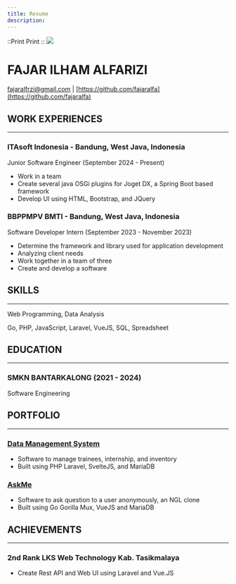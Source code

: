 ```yaml
---
title: Resume
description:
---
```


::Print
Print
::
<img src="img/me.jpg" class="w-[8rem] rounded-full"></img>

FAJAR ILHAM ALFARIZI
====================

[fajaralfrzi@gmail.com](mailto:fajaralfrzi@gmail.com) | [https://github.com/fajaralfa](https://github.com/fajaralfa)

WORK EXPERIENCES
----------------

* * *

### ITAsoft Indonesia - Bandung, West Java, Indonesia

Junior Software Engineer (September 2024 - Present)

*   Work in a team
*   Create several java OSGi plugins for Joget DX, a Spring Boot based framework
*   Develop UI using HTML, Bootstrap, and JQuery

### BBPPMPV BMTI - Bandung, West Java, Indonesia

Software Developer Intern (September 2023 - November 2023)

*   Determine the framework and library used for application development
*   Analyzing client needs
*   Work together in a team of three
*   Create and develop a software

SKILLS
------

* * *

Web Programming, Data Analysis

Go, PHP, JavaScript, Laravel, VueJS, SQL, Spreadsheet

EDUCATION
---------

* * *

### **SMKN BANTARKALONG (2021 - 2024)**

Software Engineering

PORTFOLIO
---------

* * *

### [Data Management System](https://github.com/fajaralfa/manajemen-data-bbppmpv-bmti)

*   Software to manage trainees, internship, and inventory
*   Built using PHP Laravel, SvelteJS, and MariaDB

### [AskMe](https://github.com/fajaralfa/askme)

*   Software to ask question to a user anonymously, an NGL clone
*   Built using Go Gorilla Mux, VueJS and MariaDB

ACHIEVEMENTS
------------

* * *

### 2nd Rank LKS Web Technology Kab. Tasikmalaya

*   Create Rest API and Web UI using Laravel and Vue.JS